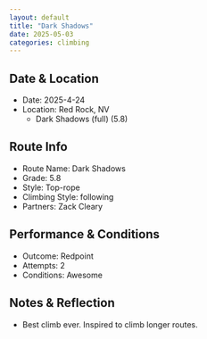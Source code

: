 ```yaml
---
layout: default
title: "Dark Shadows"
date: 2025-05-03
categories: climbing
---
```


## Date & Location

- Date: 2025-4-24
- Location: Red Rock, NV
  - Dark Shadows (full) (5.8)

## Route Info

- Route Name: Dark Shadows
- Grade: 5.8
- Style: Top-rope
- Climbing Style: following
- Partners: Zack Cleary

## Performance & Conditions

- Outcome: Redpoint
- Attempts: 2
- Conditions: Awesome

## Notes & Reflection

- Best climb ever. Inspired to climb longer routes.
